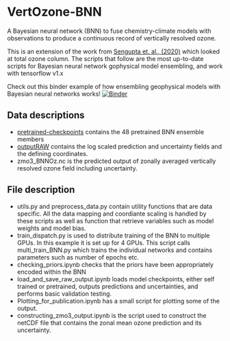 # VertOzone-BNN
A Bayesian neural network (BNN) to fuse chemistry-climate models with observations to produce a continuous record of vertically resolved ozone.

This is an extension of the work from [Sengupta et. al., (2020)](URL 'https://proceedings.neurips.cc/paper/2020/file/0d5501edb21a59a43435efa67f200828-Paper.pdf') which looked at total ozone column. The scripts that follow are the most up-to-date scripts for Bayesian neural network gophysical model ensembling, and work with tensorflow v1.x

Check out this binder example of how ensembling geophysical models with Bayesian neural networks works! [![Binder](https://mybinder.org/badge_logo.svg)](https://mybinder.org/v2/gh/mattramos/Toy-bayesian-neural-network-ensemble/master?filepath=toy_dataset_example.ipynb)

## Data descriptions
- [pretrained-checkpoints](URL 'https://github.com/mattramos/VertOzone-BNN/tree/master/pretrained-checkpoints') contains the 48 pretrained BNN ensemble members
- [outputRAW](URL 'https://github.com/mattramos/VertOzone-BNN/tree/master/outputRAW') contains the log scaled prediction and uncertainty fields and the defining coordinates.
- zmo3_BNNOz.nc is the predicted output of zonally averaged vertically resolved ozone field including uncertainty.

## File description
- utils.py and preprocess_data.py contain utility functions that are data specific. All the data mapping and coordiante scaling is handled by these scripts as well as function that retrieve variables such as model weights and model bias.
- train_dispatch.py is used to distribute training of the BNN to multiple GPUs. In this example it is set up for 4 GPUs. This script calls multi_train_BNN.py which trains the individual networks and contains parameters such as number of epochs etc.
- checking_priors.ipynb checks that the priors have been appropriately encoded within the BNN
- load_and_save_raw_output.ipynb loads model checkpoints, either self trained or pretrained, outputs predictions and uncertainties, and performs basic validation testing. 
- Plotting_for_publication.ipynb has a small script for plotting some of the output.
- constructing_zmo3_output.ipynb is the script used to construct the netCDF file that contains the zonal mean ozone prediction and its uncertainty. 
